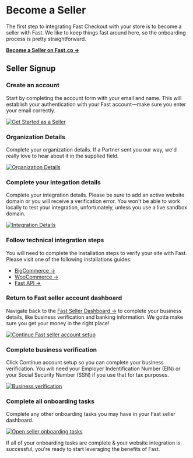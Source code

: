 # Become a Seller

The first step to integrating Fast Checkout with your store is to become a seller with Fast. We like to keep things fast around here, so the onboarding process is pretty straightforward. 

[**Become a Seller on Fast.co →**](https://www.fast.co/business)

## Seller Signup

### Create an account
Start by completing the account form with your email and name. This will establish your authentication with your Fast account—make sure you enter your email correctly.

[![Get Started as a Seller](https://www.dropbox.com/s/wkgzvje5ox4lekb/01-get-started.png?raw=1)](https://www.fast.co/business)

### Organization Details
Complete your organization details. If a Partner sent you our way, we'd really love to hear about it in the supplied field.

[![Organization Details](https://www.dropbox.com/s/phaw5ucc91n6lp4/02-org-details.png?raw=1)](https://www.fast.co/business/onboarding/fast-checkout/org-details)

### Complete your integation details
Complete your integration details. Please be sure to add an active website domain or you will receive a verification error. You won't be able to work locally to test your integration, unfortunately, unless you use a live sandbox domain.

[![Integration Details](https://www.dropbox.com/s/fvf3pztpvvbw0jt/03-integration-details.png?raw=1)](https://www.fast.co/business/onboarding/fast-checkout/checkout-app-details)

### Follow technical integration steps
You will need to complete the installation steps to verify your site with Fast. Please visit one of the following installations guides: 

* [BigCommerce →](/developer-portal/bigcommerce)
* [WooCommerce →](/developer-portal/woocommerce/)
* [Fast API →](/developer-portal/fast-api-integration-guide/)

### Return to Fast seller account dashboard
Navigate back to the [Fast Seller Dashboard →](https://www.fast.co/business/dash/home) to complete your business details, like business verification and banking information. We gotta make sure you get your money in the right place! 

[![Continue Fast seller account setup](https://www.dropbox.com/s/l0isxje5jz62j64/07-business-details.png?raw=1)](https://www.dropbox.com/s/l0isxje5jz62j64/07-business-details.png?raw=1)

### Complete business verification
Click Continue account setup so you can complete your business verification. You will need your Employer Indentification Number (EIN) or your Social Security Number (SSN) if you use that for tax purposes.

[![Business verification](https://www.dropbox.com/s/4kepm4jxg7kvndh/business-verification-with-stripe.png?raw=1)](https://www.dropbox.com/s/4kepm4jxg7kvndh/business-verification-with-stripe.png?raw=1)

### Complete all onboarding tasks
Complete any other onboarding tasks you may have in your Fast seller dashboard.

[![Open seller onboarding tasks](https://www.dropbox.com/s/0mh904le0tvwumi/seller-dashboard-open-onboarding-tasks.png?raw=1)](https://www.dropbox.com/s/0mh904le0tvwumi/seller-dashboard-open-onboarding-tasks.png?raw=1)

If all of your onboarding tasks are complete & your website integration is successful, you're ready to start leveraging the benefits of Fast.